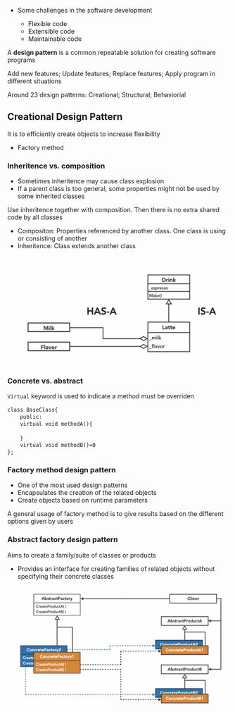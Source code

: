 - Some challenges in the software development

    - Flexible code
    - Extensible code
    - Maintainable code

A **design pattern** is a common repeatable solution for creating software programs

Add new features; Update features; Replace features; Apply program in different situations

Around 23 design patterns: Creational; Structural; Behaviorial

## Creational Design Pattern
It is to efficiently create objects to increase flexibility
- Factory method

### Inheritence vs. composition
- Sometimes inheritence may cause class explosion
- If a parent class is too general, some properties might not be used by some inherited classes

Use inheritence together with composition. Then there is no extra shared code by all classes 

- Compositon: Properties referenced by another class. One class is using or consisting of another
- Inheritence: Class extends another class

![](images/Screenshot%202022-05-19%20234240.png)

### Concrete vs. abstract
`Virtual` keyword is used to indicate a method must be overriden
```
class BaseClass{
    public:
    virtual void methodA(){

    }
    virtual void methodB()=0
};
```

### Factory method design pattern
- One of the most used design patterns
- Encapsulates the creation of the related objects
- Create objects based on runtime parameters

A general usage of factory method is to give results based on the different options given by users

### Abstract factory design pattern
Aims to create a family/suite of classes or products

- Provides an interface for creating families of related objects without specifying their concrete classes

![](images/Screenshot%202022-05-21%20222711.png)



